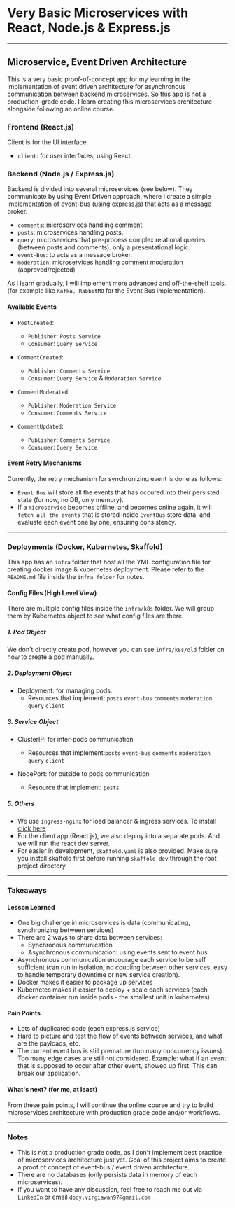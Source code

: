 # Very Basic Microservices with React, Node.js & Express.js 

---

## Microservice, Event Driven Architecture


This is a very basic proof-of-concept app for my learning in the implementation of event driven architecture for asynchronous communication between backend microservices. So this app is not a production-grade code. I learn creating this microservices architecture alongside following an online course.


### Frontend (React.js)
Client is for the UI interface.
- `client`: for user interfaces, using React.

### Backend (Node.js / Express.js)
Backend is divided into several microservices (see below). They communicate by using Event Driven approach, where I create a simple implementation of event-bus (using express.js) that acts as a message broker.

- `comments`: microservices handling comment.
- `posts`: microservices handling posts.
- `query`: microservices that pre-process complex relational queries (between posts and comments). only a presentational logic.
- `event-Bus`: to acts as a message broker.
- `moderation`: microservices handling comment moderation (approved/rejected)


As I learn gradually, I will implement more advanced and off-the-shelf tools. (for example like `Kafka, RabbitMQ` for the Event Bus implementation).

#### Available Events

- `PostCreated`:
  - `Publisher`: `Posts Service`
  - `Consumer`: `Query Service`

- `CommentCreated`:
  - `Publisher`: `Comments Service`
  - `Consumer`: `Query Service` & `Moderation Service`

- `CommentModerated`:
  - `Publisher`: `Moderation Service`
  - `Consumer`: `Comments Service`

- `CommentUpdated`:
  - `Publisher`: `Comments Service`
  - `Consumer`: `Query Service`

#### Event Retry Mechanisms
Currently, the retry mechanism for synchronizing event is done as follows:

- `Event Bus` will store all the events that has occured into their persisted state (for now, no DB, only memory).
- If a `microservice` becomes offline, and becomes online again, it will `fetch all the events` that is stored inside `EventBus` store data, and evaluate each event one by one, ensuring consistency.

---

### Deployments (Docker, Kubernetes, Skaffold)

This app has an `infra` folder that host all the YML configuration file for creating docker image & kubernetes deployment. Please refer to the `README.md` file inside the `infra folder` for notes.


#### Config Files (High Level View)

There are multiple config files inside the `infra/k8s` folder. We will group them by Kubernetes object to see what config files are there.

##### 1. Pod Object

We don't directly create pod, however you can see `infra/k8s/old` folder on how to create a pod manually.

##### 2. Deployment Object

- Deployment: for managing pods.
  - Resources that implement: `posts` `event-bus` `comments` `moderation` `query` `client`

##### 3. Service Object

- ClusterIP: for inter-pods communication
  - Resources that implement:`posts` `event-bus` `comments` `moderation` `query` `client`

- NodePort: for outside to pods communication
  - Resource that implement: `posts`

##### 5. Others
- We use `ingress-nginx` for load balancer & ingress services. To install [click here](https://kubernetes.github.io/ingress-nginx/deploy/#quick-start)
- For the client app (React.js), we also deploy into a separate pods. And we will run the react dev server.
- For easier in development, `skaffold.yaml` is also provided. Make sure you install skaffold first before running `skaffold dev` through the root project directory.

---
### Takeaways

#### Lesson Learned
- One big challenge in microservices is data (communicating, synchronizing between services)
- There are 2 ways to share data between services:
  - Synchronous communication
  - Asynchronous communication: using events sent to event bus
- Asynchronous communication encourage each service to be self sufficient (can run in isolation, no coupling between other services, easy to handle temporary downtime or new service creation). 
- Docker makes it easier to package up services
- Kubernetes makes it easier to deploy + scale each services (each docker container run inside pods - the smallest unit in kubernetes)

#### Pain Points
- Lots of duplicated code (each express.js service)
- Hard to picture and test the flow of events between services, and what are the payloads, etc.
- The current event bus is still premature (too many concurrency issues). Too many edge cases are still not considered. Example: what if an event that is supposed to occur after other event, showed up first. This can break our application.

#### What's next? (for me, at least)
From these pain points, I will continue the online course and try to build microservices architecture with production grade code and/or workflows.

---

### Notes
- This is not a production grade code, as I don't implement best practice of microservices architecture just yet. Goal of this project aims to create a proof of concept of event-bus / event driven architecture.
- There are no databases (only persists data in memory of each microservices).
- If you want to have any discussion, feel free to reach me out via `LinkedIn` or email `dody.virgiawan97@gmail.com`